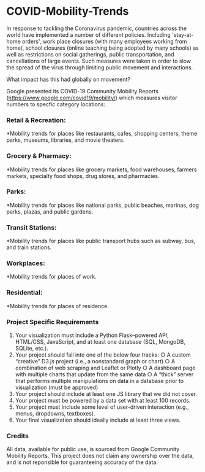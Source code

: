 # COVID-Mobility-Trends

In response to tackling the Coronavirus pandemic, countries across the world have implemented a number of different policies. Including 'stay-at-home orders', work place closures (with many employees working from home), school closures (online teaching being adopted by many schools) as well as restrictions on social gatherings, public transportation, and cancellations of large events.  Such measures were taken in order to slow the spread of the virus through limiting public movement and interactions.

What impact has this had globally on movement?

Google presented its COVID-19 Community Mobility Reports  (https://www.google.com/covid19/mobility/) which measures visitor numbers to specfic category locations:

### Retail & Recreation:
*Mobility trends for places like restaurants, cafes, shopping centers, theme parks, museums, libraries, and movie theaters. 

### Grocery & Pharmacy: 
*Mobility trends for places like grocery markets, food warehouses, farmers markets, specialty food shops, drug stores, and pharmacies. 

### Parks: 
*Mobility trends for places like national parks, public beaches, marinas, dog parks, plazas, and public gardens. 

### Transit Stations: 
*Mobility trends for places like public transport hubs such as subway, bus, and train stations. 

### Workplaces: 
*Mobility trends for places of work. 

### Residential: 
*Mobility trends for places of residence. 


### Project Specific Requirements
1. Your visualization must include a Python Flask–powered API, HTML/CSS, JavaScript, and at least one database (SQL, MongoDB, SQLite, etc.).
2. Your project should fall into one of the below four tracks:
○ A custom “creative” D3.js project (i.e., a nonstandard graph or chart)
○ A combination of web scraping and Leaflet or Plotly
○ A dashboard page with multiple charts that update from the same data
○ A “thick” server that performs multiple manipulations on data in a database prior to visualization (must be approved)
3. Your project should include at least one JS library that we did not cover.
4. Your project must be powered by a data set with at least 100 records.
5. Your project must include some level of user-driven interaction (e.g., menus, dropdowns, textboxes).
6. Your final visualization should ideally include at least three views.

### Credits
All data, available for public use, is sourced from Google Community Mobility Reports. This project does not claim any ownership over the data, and is not reponsible for guaranteeing accuracy of the data.



